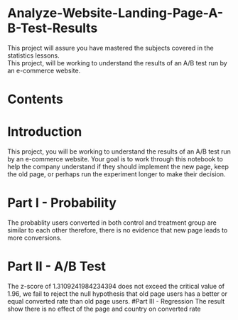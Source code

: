 # Analyze-Website-Landing-Page-A-B-Test-Results
This project will assure you have mastered the subjects covered in the statistics lessons.<br/>
This project, will be working to understand the results of an A/B test run by an e-commerce website.<br/>
# Contents
#  Introduction
This project, you will be working to understand the results of an A/B test run by an e-commerce website. Your goal is to work through this notebook to help the company understand if they should implement the new page, keep the old page, or perhaps run the experiment longer to make their decision.
# Part I - Probability
The probablity users converted in both control and treatment group are similar to each other
therefore, there is no evidence that new page leads to more conversions.
# Part II - A/B Test
The z-score of 1.3109241984234394 does not exceed the critical value of 1.96, we fail to reject the null hypothesis that old page users has a better or equal converted rate than old page users.
#Part III - Regression
The result show there is no effect of the page and country on converted rate
